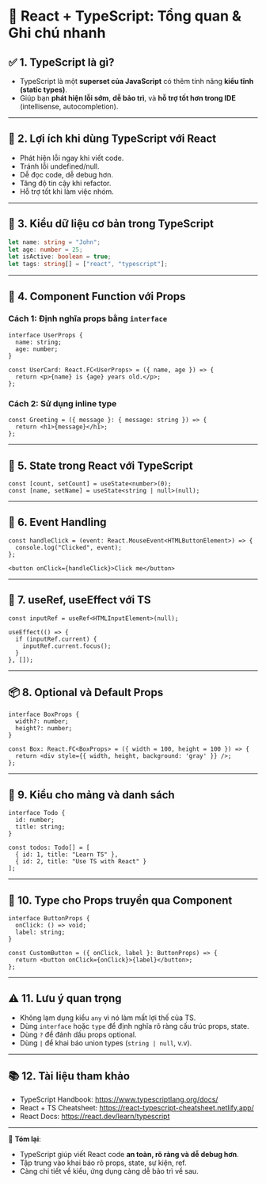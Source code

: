 # 🔷 React + TypeScript: Tổng quan & Ghi chú nhanh

## ✅ 1. TypeScript là gì?
- TypeScript là một **superset của JavaScript** có thêm tính năng **kiểu tĩnh (static types)**.
- Giúp bạn **phát hiện lỗi sớm**, **dễ bảo trì**, và **hỗ trợ tốt hơn trong IDE** (intellisense, autocompletion).

---

## 🚀 2. Lợi ích khi dùng TypeScript với React
- Phát hiện lỗi ngay khi viết code.
- Tránh lỗi undefined/null.
- Dễ đọc code, dễ debug hơn.
- Tăng độ tin cậy khi refactor.
- Hỗ trợ tốt khi làm việc nhóm.

---

## 🧱 3. Kiểu dữ liệu cơ bản trong TypeScript
```ts
let name: string = "John";
let age: number = 25;
let isActive: boolean = true;
let tags: string[] = ["react", "typescript"];
```

---

## 🧩 4. Component Function với Props
### Cách 1: Định nghĩa props bằng `interface`
```tsx
interface UserProps {
  name: string;
  age: number;
}

const UserCard: React.FC<UserProps> = ({ name, age }) => {
  return <p>{name} is {age} years old.</p>;
};
```

### Cách 2: Sử dụng inline type
```tsx
const Greeting = ({ message }: { message: string }) => {
  return <h1>{message}</h1>;
};
```

---

## 🧮 5. State trong React với TypeScript
```tsx
const [count, setCount] = useState<number>(0);
const [name, setName] = useState<string | null>(null);
```

---

## 🧪 6. Event Handling
```tsx
const handleClick = (event: React.MouseEvent<HTMLButtonElement>) => {
  console.log("Clicked", event);
};

<button onClick={handleClick}>Click me</button>
```

---

## 🧰 7. useRef, useEffect với TS
```tsx
const inputRef = useRef<HTMLInputElement>(null);

useEffect(() => {
  if (inputRef.current) {
    inputRef.current.focus();
  }
}, []);
```

---

## 📦 8. Optional và Default Props
```tsx
interface BoxProps {
  width?: number;
  height?: number;
}

const Box: React.FC<BoxProps> = ({ width = 100, height = 100 }) => {
  return <div style={{ width, height, background: 'gray' }} />;
};
```

---

## 🔁 9. Kiểu cho mảng và danh sách
```tsx
interface Todo {
  id: number;
  title: string;
}

const todos: Todo[] = [
  { id: 1, title: "Learn TS" },
  { id: 2, title: "Use TS with React" }
];
```

---

## 💬 10. Type cho Props truyền qua Component
```tsx
interface ButtonProps {
  onClick: () => void;
  label: string;
}

const CustomButton = ({ onClick, label }: ButtonProps) => {
  return <button onClick={onClick}>{label}</button>;
};
```

---

## ⚠️ 11. Lưu ý quan trọng
- Không lạm dụng kiểu `any` vì nó làm mất lợi thế của TS.
- Dùng `interface` hoặc `type` để định nghĩa rõ ràng cấu trúc props, state.
- Dùng `?` để đánh dấu props optional.
- Dùng `|` để khai báo union types (`string | null`, v.v).

---

## 📚 12. Tài liệu tham khảo
- TypeScript Handbook: https://www.typescriptlang.org/docs/
- React + TS Cheatsheet: https://react-typescript-cheatsheet.netlify.app/
- React Docs: https://react.dev/learn/typescript

---

📝 **Tóm lại**:
- TypeScript giúp viết React code **an toàn, rõ ràng và dễ debug hơn**.
- Tập trung vào khai báo rõ props, state, sự kiện, ref.
- Càng chi tiết về kiểu, ứng dụng càng dễ bảo trì về sau.

